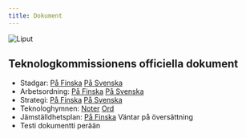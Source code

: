 ```yaml
---
title: Dokument
---
```


![Liput](/tk-banner.jpg)

## Teknologkommissionens officiella dokument

- Stadgar: [På Finska](/rules-fi.pdf) [På Svenska](/rules-sv.pdf)  
- Arbetsordning: [På Finska](/sub-rules-fi.pdf) [På Svenska](/sub-rules-sv.pdf)  
- Strategi: [På Finska](/strategy-fi.pdf) [På Svenska](/strategy-sv.pdf)  
- Teknologhymnen: [Noter](/teekkarihymni_teknologhymn_notes.pdf) [Ord](/teekkarihymni_teknologhymn_words.pdf)  
- Jämställdhetsplan: [På Finska](/values-fi.pdf) Väntar på översättning  
- Testi dokumentti perään  

